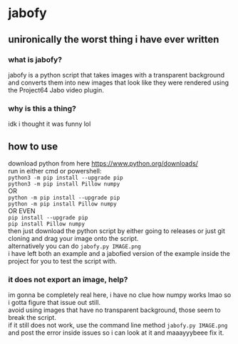# jabofy
## unironically the worst thing i have ever written

### what is jabofy?
jabofy is a python script that takes images with a transparent background and converts them into new images that look like they were rendered using the Project64 Jabo video plugin.

### why is this a thing?
idk i thought it was funny lol

## how to use
download python from here https://www.python.org/downloads/  
run in either cmd or powershell:  
``python3 -m pip install --upgrade pip``  
``python3 -m pip install Pillow numpy``  
OR  
``python -m pip install --upgrade pip``  
``python -m pip install Pillow numpy``  
OR EVEN  
``pip install --upgrade pip``  
``pip install Pillow numpy``  
then just download the python script by either going to releases or just git cloning and drag your image onto the script.  
alternatively you can do ``jabofy.py IMAGE.png``  
i have left both an example and a jabofied version of the example inside the project for you to test the script with.

### it does not export an image, help?
im gonna be completely real here, i have no clue how numpy works lmao so i gotta figure that issue out still.  
avoid using images that have no transparent background, those seem to break the script.  
if it still does not work, use the command line method ``jabofy.py IMAGE.png`` and post the error inside issues so i can look at it and maaayyybeee fix it.
